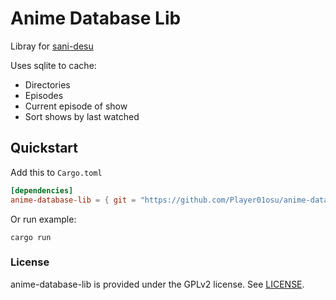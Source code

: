 
# Anime Database Lib

Libray for [sani-desu](https://github.com/Player01osu/sani-desu)

Uses sqlite to cache:
- Directories
- Episodes
- Current episode of show
- Sort shows by last watched

## Quickstart

Add this to `Cargo.toml`
```toml
[dependencies]
anime-database-lib = { git = "https://github.com/Player01osu/anime-database-lib" }
```

Or run example:
```console
cargo run
```

### License

anime-database-lib is provided under the GPLv2 license. See [LICENSE](LICENSE).
